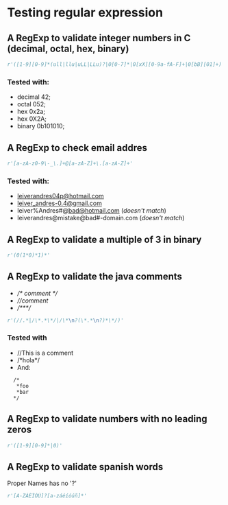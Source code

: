 # Testing regular expression

## A RegExp to validate integer numbers in C (decimal, octal, hex, binary)

```python
r'([1-9][0-9]*(ull|llu|uLL|LLu)?|0[0-7]*|0[xX][0-9a-fA-F]+|0[bB][01]+)'

```
### Tested with:

* decimal 42;
* octal 052;
* hex 0x2a;
* hex 0X2A;
* binary 0b101010;

## A RegExp to check email addres

```python
r'[a-zA-z0-9\-_\.]+@[a-zA-Z]+\.[a-zA-Z]+'
```
### Tested with:

* leiverandres04p@hotmail.com
* leiver_andres-0.4@gmail.com
* leiver%Andres#@bad@hotmail.com (_doesn't match_)
* leiverandres@mistake@bad#-domain.com (_doesn't match_)

## A RegExp to validate a multiple of 3 in binary

```python
r'(0(1*0)*1)*'
```

## A RegExp to validate the java comments
* _/\* comment \*/_
* _//comment_
* _/\***/_

```python
r'(//.*|/\*.*\*/|/\*\n?(\*.*\n?)*\*/)'
```

### Tested with

* //This is a comment
* /\*hola\*/
* And:  
```text
  /*
   *foo
   *bar
  */
```
## A RegExp to validate numbers with no leading zeros

```python
r'([1-9][0-9]*|0)'
```


## A RegExp to validate spanish words

Proper Names has no '?'
```python
r'[A-ZÁÉÍÓÚ]?[a-záéíóúñ]*'
```

